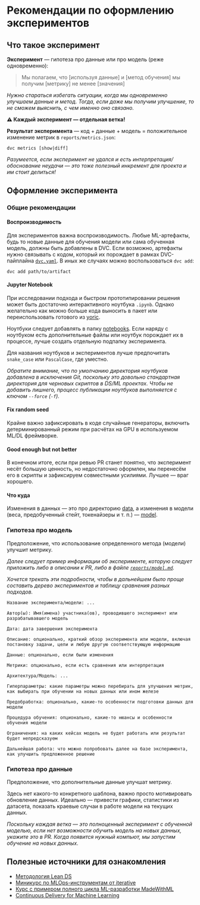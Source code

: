 # Рекомендации по оформлению экспериментов

## Что такое эксперимент

**Эксперимент** — гипотеза про данные или про модель (реже одновременно):
> Мы полагаем, что [используя данные] и [метод обучения] мы получим [метрику] не менее [значения]

_Нужно стараться избегать ситуации, когда мы одновременно улучшаем данные и метод. Тогда, если даже мы получим улучшение, то не сможем выяснить, с чем именно оно связано._

**⚠️ Каждый эксперимент — отдельная ветка!**

**Результат эксперимента** — код + данные + модель = положительное изменение метрик в `reports/metrics.json`:
```shell
dvc metrics [show|diff]
```
_Разумеется, если эксперимент не удался и есть интерпретация/обоснование неудачи — это тоже полезный инкремент для проекта и им стоит делиться!_

## Оформление эксперимента

### Общие рекомендации

#### Воспроизводимость

Для экспериментов важна воспроизводимость. Любые ML-артефакты, будь то новые данные для обучения модели или сама обученная модель, должны быть добавлены в DVC. Если возможно, артефакты нужно связывать с кодом, который их порождает в рамках DVC-пайплайна [`dvc.yaml`](../dvc.yaml). В иных же случаях можно воспользоваться `dvc add`:
```shell
dvc add path/to/artifact
```

#### Jupyter Notebook

При исследовании подхода и быстром прототипировании решения может быть достаточно интерактивного ноутбука `.ipynb`. Однако желательно как можно больше кода выносить в пакет или переиспользовать готового из [yoric](../yoric/).

Ноутбуки следует добавлять в папку [notebooks](../notebooks/). Если наряду с ноутбуком есть дополнительные файлы или ноутбук порождает их в процессе, лучше создать отдельную подпапку эксперимента.

Для названия ноутбуков и экспериментов лучше предпочитать `snake_case` или `PascalCase`, где уместно.

_Обратите внимание, что по умолчанию директория ноутбуков добавлена в исключения Git, поскольку это довольно стандартная директория для черновых скриптов в DS/ML проектах. Чтобы не добавить лишнего, процесс публикации ноутбуков выполняется с ключом `--force` (`-f`)._

#### Fix random seed

Крайне важно зафиксировать в коде случайные генераторы, включить детерминированный режим при расчётах на GPU в используемом ML/DL фреймворке.

#### Good enough but not better

В конечном итоге, если при ревью PR станет понятно, что эксперимент несёт большую ценность, но недостаточно оформлен, мы перенесём его в скрипты и зафиксируем совместными усилиями. Лучшее — враг хорошего.

#### Что куда
Изменения в данных — это про директорию [data](../data/), а изменения в модели (веса, предобученный стейт, токенайзеры и т. п.) — [model](../model/).

### Гипотеза про модель

Предположение, что использование определенного метода (модели) улучшит метрику.

_Далее следует пример информации об эксперименте, которую следует приложить либо в описании к PR, либо в файле [`reports/model.md`](../reports/model.md)._

_Хочется трекать эти подробности, чтобы в дальнейшем было проще составить дерево экспериментов и таблицу сравнения разных подходов._


    Название эксперимента/модели: ...

    Автор(ы): Имя(имена) участника(ов), проводившего эксперимент или разрабатывавшего модель

    Дата: дата завершения эксперимента

    Описание: опционально, краткий обзор эксперимента или модели, включая постановку задачи, цели и любую другую соответствующую информацию

    Данные: опционально, если были изменения

    Метрики: опционально, если есть сравнения или интерпретация

    Архитектура/Модель: ...

    Гиперпараметры: какие параметры можно перебирать для улучшения метрик, как выбирать при обучении на новых данных или ином железе

    Предобработка: опционально, какие-то особенности подготовки данных для модели

    Процедура обучения: опционально, какие-то нюансы и особенности обучения модели

    Ограничения: на каких кейсах модель не будет работать или результат будет непредсказуем

    Дальнейшая работа: что можно попробовать далее на базе эксперимента, как улучшить предложенное решение


### Гипотеза про данные
Предположение, что дополнительные данные улучшат метрику.

Здесь нет какого-то конкретного шаблона, важно просто мотивировать обновление данных. Идеально — привести графики, статистики из датасета, показать краевые случаи в работе модели на текущих данных.

_Поскольку каждая ветка — это полноценный эксперимент с обученной моделью, если нет возможности обучить модель на новых данных, укажите это в PR. Когда появится нужный компьют, мы запустим обучение на новых данных._

## Полезные источники для ознакомления
- [Методология Lean DS](https://leands.ai/ru)
- [Миникурс по MLOps-инструментам от iterative](https://learn.iterative.ai/course/data-scientist-path)
- [Курс с примером полного цикла ML-разработки MadeWithML](https://madewithml.com/#course)
- [Continuous Delivery for Machine Learning](https://martinfowler.com/articles/cd4ml.html)
